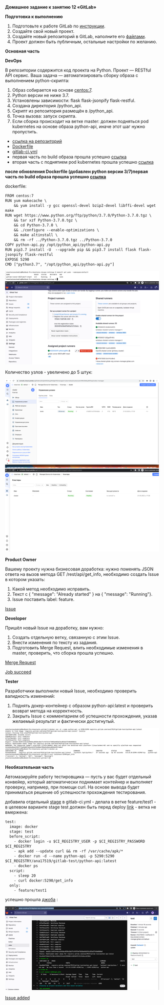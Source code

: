**Домашнее задание к занятию 12 «GitLab»**

**Подготовка к выполнению**

1. Подготовьте к работе GitLab по [инструкции](https://cloud.yandex.ru/docs/tutorials/infrastructure-management/gitlab-containers).
2. Создайте свой новый проект.
3. Создайте новый репозиторий в GitLab, наполните его [файлами](https://github.com/netology-code/mnt-homeworks/tree/MNT-video/09-ci-06-gitlab/repository).
4. Проект должен быть публичным, остальные настройки по желанию.

**Основная часть**

**DevOps**

В репозитории содержится код проекта на Python. Проект — RESTful API сервис. 
Ваша задача — автоматизировать сборку образа с выполнением python-скрипта:

1. Образ собирается на основе [centos:7](https://hub.docker.com/_/centos?tab=tags&page=1&ordering=last_updated).
2. Python версии не ниже 3.7.
3. Установлены зависимости: flask flask-jsonpify flask-restful.
4. Создана директория /python_api.
5. Скрипт из репозитория размещён в /python_api.
6. Точка вызова: запуск скрипта.
7. Если сборка происходит на ветке master: должен подняться pod kubernetes на основе образа python-api, 
иначе этот шаг нужно пропустить.

* [ссылка на репозиторий](https://gitlab.com/Ana17519/gitlab-test/-/tree/main)
* [Dockerfile](https://gitlab.com/Ana17519/gitlab-test/-/blob/main/Dockerfile)
* [gitlab-ci.yml](https://gitlab.com/Ana17519/gitlab-test/-/blob/main/.gitlab-ci.yml)
* первая часть по build образа прошла успешно [ссылка](https://gitlab.com/Ana17519/gitlab-test/-/jobs/3986224197)
* вторая часть с поднятием pod kubernetes прошла успешно [ссылка](https://gitlab.com/Ana17519/gitlab-test/-/jobs/3986248935)

**после обновления Dockerfile (добавлен python версии 3/7)первая часть по build образа прошла успешно [ссылка](https://gitlab.com/Ana17519/gitlab-test/-/jobs/4053172957)**

dockerfile:

```
FROM centos:7
RUN yum makecache \
    && yum install -y gcc openssl-devel bzip2-devel libffi-devel wget make
RUN wget https://www.python.org/ftp/python/3.7.0/Python-3.7.0.tgz \
    && tar xzf Python-3.7.0.tgz \
    && cd Python-3.7.0 \
    && ./configure --enable-optimizations \
    && make altinstall \
    && rm -rf ../Python-3.7.0.tgz ../Python-3.7.0
COPY python-api.py /opt/python_api/python-api.py
RUN pip3.7 install -U  --upgrade pip && pip3.7 install flask flask-jsonpify flask-restful
EXPOSE 5290
CMD ["python3.7", "/opt/python_api/python-api.py"]
```

![img.png](images/img259.png)
![img.png](images/img260.png)

Количество узлов - увеличено до 5 штук:

![img.png](images/img261.png)
![img.png](images/img262.png)

**Product Owner**

Вашему проекту нужна бизнесовая доработка: нужно поменять JSON ответа на вызов метода 
GET /rest/api/get_info, необходимо создать Issue в котором указать:

1. Какой метод необходимо исправить.
2. Текст с { "message": "Already started" } на { "message": "Running"}.
3. Issue поставить label: feature.

[Issue](https://gitlab.com/Ana17519/gitlab-test/-/issues/1)

**Developer**

Пришёл новый Issue на доработку, вам нужно:

1. Создать отдельную ветку, связанную с этим Issue.
2. Внести изменения по тексту из задания.
3. Подготовить Merge Request, влить необходимые изменения в master, проверить, что сборка прошла успешно.

[Merge Request](https://gitlab.com/Ana17519/gitlab-test/-/merge_requests/1)

[Job succeed](https://gitlab.com/Ana17519/gitlab-test/-/jobs/3975840299) 

**Tester**

Разработчики выполнили новый Issue, необходимо проверить валидность изменений:

1. Поднять докер-контейнер с образом python-api:latest и проверить возврат метода на корректность.
2. Закрыть Issue с комментарием об успешности прохождения, указав желаемый результат и фактически достигнутый.

![img.png](images/img263.png)


**Необязательная часть**

Автомазируйте работу тестировщика — пусть у вас будет отдельный конвейер, который автоматически 
поднимает контейнер и выполняет проверку, например, при помощи curl. 
На основе вывода будет приниматься решение об успешности прохождения тестирования.

добавила отдельный [stage](https://gitlab.com/Ana17519/gitlab-test/-/blob/feature/test1/.gitlab-ci.yml) в gitlab-ci.yml - 
делала в ветке feature/test1 - в целевом варианте stage test должен быть перед deploy 
[link](https://gitlab.com/Ana17519/gitlab-test/-/pipelines/813638936) - ветка не вмержена:

```
test:
  image: docker
  stage: test
  before_script:
    - docker login -u $CI_REGISTRY_USER -p $CI_REGISTRY_PASSWORD $CI_REGISTRY
    - apk add --update curl && rm -rf /var/cache/apk/*
    - docker run -d --name python-api -p 5290:5290 $CI_REGISTRY/ana17519/gitlab-test/python-api:latest  
    - docker ps
  script:
    - sleep 20
    - curl docker:5290/get_info
  only:
    - feature/test1
```

успешно прошла [джоба](https://gitlab.com/Ana17519/gitlab-test/-/jobs/3976289863) :

![img.png](images/img264.png)

[Issue added ](https://gitlab.com/Ana17519/gitlab-test/-/issues/1)
